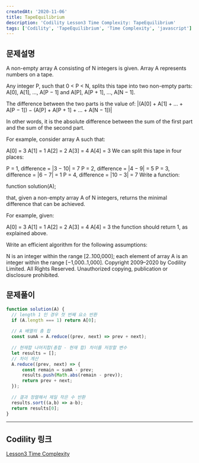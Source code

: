 ```yaml
---
createdAt: '2020-11-06'
title: TapeEquilibrium
description: 'Codility Lesson3 Time Complexity: TapeEquilibrium'
tags: ['Codility', 'TapeEquilibrium', 'Time Complexity', 'javascript']
---
```


## 문제설명
A non-empty array A consisting of N integers is given. Array A represents numbers on a tape.

Any integer P, such that 0 < P < N, splits this tape into two non-empty parts: A[0], A[1], ..., A[P − 1] and A[P], A[P + 1], ..., A[N − 1].

The difference between the two parts is the value of: |(A[0] + A[1] + ... + A[P − 1]) − (A[P] + A[P + 1] + ... + A[N − 1])|

In other words, it is the absolute difference between the sum of the first part and the sum of the second part.

For example, consider array A such that:

  A[0] = 3
  A[1] = 1
  A[2] = 2
  A[3] = 4
  A[4] = 3
We can split this tape in four places:

P = 1, difference = |3 − 10| = 7
P = 2, difference = |4 − 9| = 5
P = 3, difference = |6 − 7| = 1
P = 4, difference = |10 − 3| = 7
Write a function:

function solution(A);

that, given a non-empty array A of N integers, returns the minimal difference that can be achieved.

For example, given:

  A[0] = 3
  A[1] = 1
  A[2] = 2
  A[3] = 4
  A[4] = 3
the function should return 1, as explained above.

Write an efficient algorithm for the following assumptions:

N is an integer within the range [2..100,000];
each element of array A is an integer within the range [−1,000..1,000].
Copyright 2009–2020 by Codility Limited. All Rights Reserved. Unauthorized copying, publication or disclosure prohibited.

## 문제풀이
```javascript
function solution(A) {
  // length 1 인 경우 첫 번째 요소 반환
  if (A.length === 1) return A[0];
  
  // A 배열의 총 합
  const sumA = A.reduce((prev, next) => prev + next);
  
  // 현재합 나머지합(총합 - 현재 합) 차이를 저장할 변수
  let results = [];
  // 차이 계산
  A.reduce((prev, next) => {
      const remain = sumA - prev;
      results.push(Math.abs(remain - prev));
      return prev + next;
  });
  
  // 결과 정렬해서 제일 작은 수 반환
  results.sort((a,b) => a-b);
  return results[0];
}
```  

---

## Codility 링크
<a href="https://app.codility.com/programmers/lessons/3-time_complexity/" target="_blank">Lesson3 Time Complexity</a>
